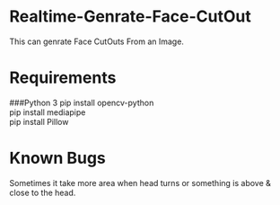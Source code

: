 # Realtime-Genrate-Face-CutOut

This can genrate Face CutOuts From an Image.

# Requirements
 ###Python 3
 pip install opencv-python                                                                                                    
 pip install mediapipe                                                                                                    
 pip install Pillow

# Known Bugs
Sometimes it take more area when head turns or something is above & close to the head. 
